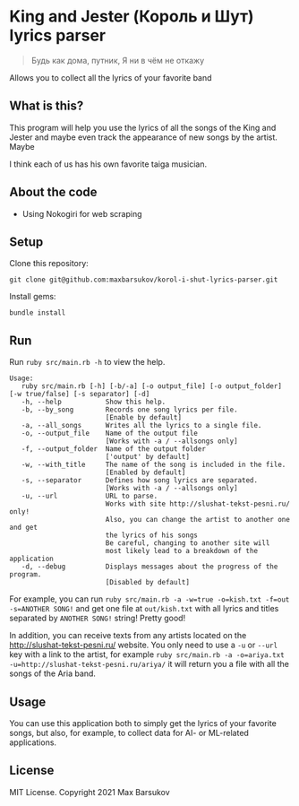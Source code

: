 # King and Jester (Король и Шут) lyrics parser

> Будь как дома, путник, Я ни в чём не откажу

Allows you to collect all the lyrics of your favorite band

## What is this? 

This program will help you use the lyrics of all the songs of the King and Jester and maybe even track
the appearance of new songs by the artist. Maybe

I think each of us has his own favorite taiga musician.

## About the code

- Using Nokogiri for web scraping

## Setup

Clone this repository:

`git clone git@github.com:maxbarsukov/korol-i-shut-lyrics-parser.git`

Install gems:

`bundle install`

## Run

Run `ruby src/main.rb -h` to view the help.
```
Usage:
   ruby src/main.rb [-h] [-b/-a] [-o output_file] [-o output_folder] [-w true/false] [-s separator] [-d]
   -h, --help           Show this help.
   -b, --by_song        Records one song lyrics per file.
                        [Enable by default]
   -a, --all_songs      Writes all the lyrics to a single file.
   -o, --output_file    Name of the output file
                        [Works with -a / --allsongs only]
   -f, --output_folder  Name of the output folder
                        ['output' by default]
   -w, --with_title     The name of the song is included in the file.
                        [Enabled by default]
   -s, --separator      Defines how song lyrics are separated.
                        [Works with -a / --allsongs only]
   -u, --url            URL to parse.
                        Works with site http://slushat-tekst-pesni.ru/ only!
                        Also, you can change the artist to another one and get
                        the lyrics of his songs
                        Be careful, changing to another site will
                        most likely lead to a breakdown of the application
   -d, --debug          Displays messages about the progress of the program.
                        [Disabled by default]
```

For example, you can run  `ruby src/main.rb -a -w=true -o=kish.txt -f=out -s=ANOTHER SONG!` and get one file at `out/kish.txt` with all lyrics and titles separated by `ANOTHER SONG!` string! Pretty good!

In addition, you can receive texts from any artists located on the http://slushat-tekst-pesni.ru/ website.
You only need to use a  `-u` or `--url` key with a link to the artist, for example
`ruby src/main.rb -a -o=ariya.txt -u=http://slushat-tekst-pesni.ru/ariya/` it will return you a file with all the songs of the Aria band.

## Usage

You can use this application both to simply get the lyrics of your favorite songs,
but also, for example, to collect data for AI- or ML-related applications.

## License

MIT License. Copyright 2021 Max Barsukov
